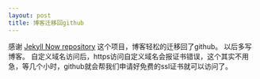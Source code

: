 ```yaml
---
layout: post
title: 博客迁移回github
---
```


感谢 [Jekyll Now repository](https://github.com/barryclark/jekyll-now) 这个项目，博客轻松的迁移回了github。
以后多写博客。
自定义域名访问后，https访问自定义域名会报证书错误，这个其实不用急，等几个小时，github就会帮我们申请好免费的ssl证书就可以访问了。

